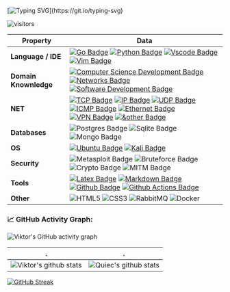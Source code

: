 [![Typing SVG](https://readme-typing-svg.herokuapp.com?size=25&color=F73B1D&lines=Hi+%F0%9F%91%8B!+I'm+Viktor.)](https://git.io/typing-svg)

![visitors](https://visitor-badge.deta.dev/badge?page_id=dreddsa5dies&left_color=red&right_color=green) 

Property | Data
--- | --- 
**Language / IDE**  | [![Go Badge](https://img.shields.io/badge/Go-00ADD8?style=flat&logo=go&logoColor=white)](https://github.com/dreddsa5dies/dreddsa5dies) [![Python Badge](https://img.shields.io/badge/Python-3776AB?style=flat&logo=python&logoColor=white)](https://github.com/dreddsa5dies/dreddsa5dies) [![Vscode Badge](https://img.shields.io/badge/Vscode-00ADD8?style=flat&logo=Vscode&logoColor=white)]() [![Vim Badge](https://img.shields.io/badge/Vim-00ADD8?style=flat&logo=Vim&logoColor=white)]() 
**Domain Knownledge**  | [![Computer Science Development Badge](https://img.shields.io/badge/-Computer%20Science-FAB040?style=flat&logoColor=white)](https://github.com/dreddsa5dies/dreddsa5dies) [![Networks Badge](https://img.shields.io/badge/-Networks-01D277?style=flat&logoColor=white)](https://github.com/dreddsa5dies/dreddsa5dies) [![Software Development Badge](https://img.shields.io/badge/-Software%20Development-FF6600?style=flat&logoColor=white)](https://github.com/dreddsa5dies/dreddsa5dies) 
**NET** | [![TCP Badge](https://img.shields.io/badge/-TCP-2088FF?style=flat&logo=TCP&logoColor=white)]() [![IP Badge](https://img.shields.io/badge/-IP-2088FF?style=flat&logo=IP&logoColor=white)]() [![UDP Badge](https://img.shields.io/badge/-UDP%20-2088FF?style=flat&logo=UDP&logoColor=white)]() [![ICMP Badge](https://img.shields.io/badge/-ICMP%20-2088FF?style=flat&logo=ICMP&logoColor=white)]() [![Ethernet Badge](https://img.shields.io/badge/-Ethernet%20-2088FF?style=flat&logo=Ethernet&logoColor=white)]() [![VPN Badge](https://img.shields.io/badge/-VPN%20-2088FF?style=flat&logo=VPN&logoColor=white)]() [![&other Badge](https://img.shields.io/badge/-&other%20-2088FF?style=flat&logo=&other&logoColor=white)]() 
**Databases**  | ![Postgres Badge](https://img.shields.io/badge/PostgreSQL-316192?style=flat&logo=postgresql&logoColor=white) ![Sqlite Badge](https://img.shields.io/badge/SQLite-07405E?style=flat&logo=sqlite&logoColor=white) ![Mongo Badge](https://img.shields.io/badge/MongoDB-4EA94B?style=flat&logo=mongodb&logoColor=white) 
**OS**  |  [![Ubuntu Badge](https://img.shields.io/badge/Ubuntu-E95420?style=flat&logo=ubuntu&logoColor=white)]() [![Kali Badge](https://img.shields.io/badge/KaliLinux-E34F26?style=flat&logo=kalilinux&logoColor=white)]() 
**Security**  | ![Metasploit Badge](https://img.shields.io/badge/Metasploit-E95420?style=flat&logo=Metasploit&logoColor=white) ![Bruteforce Badge](https://img.shields.io/badge/Bruteforce-2088FF?style=flat&logo=Bruteforce&logoColor=white) ![Crypto Badge](https://img.shields.io/badge/Crypto-316192?style=flat&logo=Crypto&logoColor=white) ![MITM Badge](https://img.shields.io/badge/MITM-FAB040?style=flat&logo=MITM&logoColor=white) 
**Tools** | [![Latex Badge](https://img.shields.io/badge/-Latex-2088FF?style=flat&logo=Latex&logoColor=white)](https://github.com/dreddsa5dies/dreddsa5dies) [![Markdown Badge](https://img.shields.io/badge/-Markdown-2088FF?style=flat&logo=Markdown&logoColor=white)](https://github.com/dreddsa5dies/dreddsa5dies) [![Github Badge](https://img.shields.io/badge/-Github%20-2088FF?style=flat&logo=Github&logoColor=white)](https://github.com/dreddsa5dies/dreddsa5dies) [![Github Actions Badge](https://img.shields.io/badge/-Git%20-2088FF?style=flat&logo=Git&logoColor=white)](https://github.com/dreddsa5dies/dreddsa5dies) 
**Other**  | ![HTML5](https://img.shields.io/badge/HTML5-E34F26?style=flat&logo=html5&logoColor=white) ![CSS3](https://img.shields.io/badge/CSS3-1572B6?style=flat&logo=css3&logoColor=white) ![RabbitMQ](https://img.shields.io/badge/RabbitMQ-FF6600?style=flat&logo=RabbitMQ&logoColor=white) ![Docker](https://img.shields.io/badge/Docker-2088FF?style=flat&logo=Docker&logoColor=white) 

<!--   GitHub stats graph -->
### 📈 GitHub Activity Graph:
![Viktor's GitHub activity graph](https://activity-graph.herokuapp.com/graph?username=dreddsa5dies&hide_border=true&theme=redical)

 . | .
--- | --- 
![Viktor's github stats](https://github-readme-stats.vercel.app/api?username=dreddsa5dies&show_icons=true&theme=radical&include_all_commits=true) | ![Quiec's github stats](https://github-readme-stats.vercel.app/api/top-langs/?username=dreddsa5dies&theme=radical&layout=compact)

[![GitHub Streak](https://github-readme-streak-stats.herokuapp.com?user=dreddsa5dies&theme=radical&hide_border=true&date_format=j%20M%5B%20Y%5D)](https://git.io/streak-stats)
